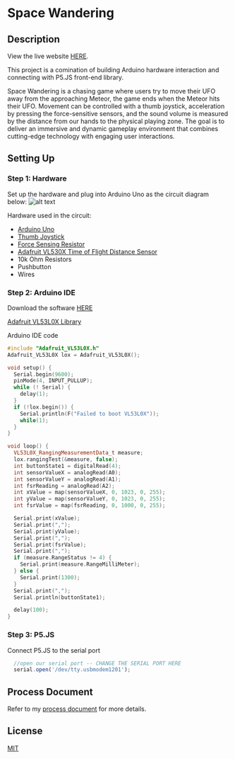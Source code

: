 # Space Wandering
## Description
View the live website [HERE]().

This project is a comination of building Arduino hardware interaction and connecting with P5.JS front-end library.

Space Wandering is a chasing game where users try to move their UFO away from the approaching Meteor, the game ends when the Meteor hits their UFO. Movement can be controlled with a thumb joystick, acceleration by pressing the force-sensitive sensors, and the sound volume is measured by the distance from our hands to the physical playing zone. The goal is to deliver an immersive and dynamic gameplay environment that combines cutting-edge technology with engaging user interactions.

## Setting Up
### Step 1: Hardware
Set up the hardware and plug into Arduino Uno as the circuit diagram below:
![alt text]()

Hardware used in the circuit:
- [Arduino Uno](https://store-usa.arduino.cc/products/arduino-uno-rev3?selectedStore=us)
- [Thumb Joystick](https://exploreembedded.com/wiki/Analog_JoyStick_with_Arduino)
- [Force Sensing Resistor](https://learn.adafruit.com/force-sensitive-resistor-fsr/overview)
- [Adafruit VL530X Time of Flight Distance Sensor](https://www.adafruit.com/product/3317)
- 10k Ohm Resistors
- Pushbutton
- Wires

### Step 2: Arduino IDE
Download the software [HERE](https://www.arduino.cc/en/software)

[Adafruit VL53L0X Library](https://github.com/adafruit/Adafruit_VL53L0X)

Arduino IDE code

```cpp
#include "Adafruit_VL53L0X.h"
Adafruit_VL53L0X lox = Adafruit_VL53L0X();

void setup() {
  Serial.begin(9600);
  pinMode(4, INPUT_PULLUP);
  while (! Serial) {
    delay(1);
  }
  if (!lox.begin()) {
    Serial.println(F("Failed to boot VL53L0X"));
    while(1);
  }
}

void loop() {
  VL53L0X_RangingMeasurementData_t measure;
  lox.rangingTest(&measure, false);
  int buttonState1 = digitalRead(4);
  int sensorValueX = analogRead(A0);
  int sensorValueY = analogRead(A1);
  int fsrReading = analogRead(A2); 
  int xValue = map(sensorValueX, 0, 1023, 0, 255);
  int yValue = map(sensorValueY, 0, 1023, 0, 255);
  int fsrValue = map(fsrReading, 0, 1000, 0, 255);

  Serial.print(xValue);
  Serial.print(",");
  Serial.print(yValue);
  Serial.print(",");
  Serial.print(fsrValue);
  Serial.print(",");
  if (measure.RangeStatus != 4) { 
    Serial.print(measure.RangeMilliMeter);
  } else {
    Serial.print(1300);
  }
  Serial.print(",");
  Serial.println(buttonState1);

  delay(100);
}
```

### Step 3: P5.JS

Connect P5.JS to the serial port

```javascript
  //open our serial port -- CHANGE THE SERIAL PORT HERE
  serial.open('/dev/tty.usbmodem1201');
```

## Process Document
Refer to my [process document](https://sheridanc-my.sharepoint.com/personal/phamhang_shernet_sheridancollege_ca/Documents/23%20Fall%20%F0%9F%8C%A4%EF%B8%8F/IxD%20Phy%20Comp/submit/HaileyPham_Project2.pdf?CT=1705426768912&OR=ItemsView) for more details.

## License
[MIT](https://choosealicense.com/licenses/mit/)